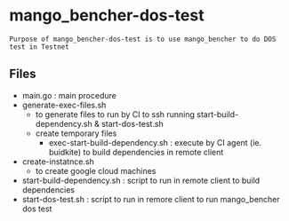 # mango_bencher-dos-test
    Purpose of mango_bencher-dos-test is to use mango_bencher to do DOS test in Testnet
## Files

+ main.go : main procedure
+ generate-exec-files.sh
    - to generate files to run by CI to ssh running start-build-dependency.sh & start-dos-test.sh
    - create temporary files 
        - exec-start-build-dependency.sh : execute by CI agent (ie. buidkite) to build dependencies in remote client
+ create-instatnce.sh
    - to create google cloud machines
+ start-build-dependency.sh : script to run in remote client to build dependencies
+ start-dos-test.sh : script to run in remore client to run mango_bencher dos test




